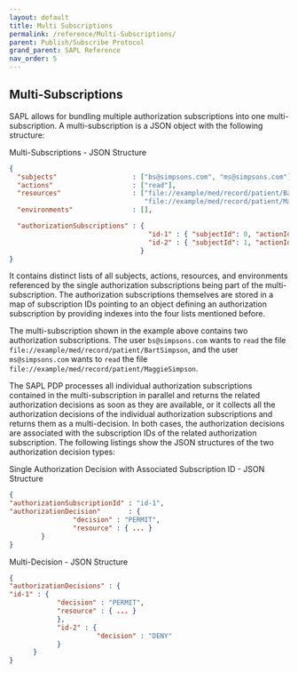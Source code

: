 ```yaml
---
layout: default
title: Multi Subscriptions
permalink: /reference/Multi-Subscriptions/
parent: Publish/Subscribe Protocol
grand_parent: SAPL Reference
nav_order: 5
---
```


## Multi-Subscriptions

SAPL allows for bundling multiple authorization subscriptions into one multi-subscription. A multi-subscription is a JSON object with the following structure:

Multi-Subscriptions - JSON Structure

```json
{
  "subjects"                   : ["bs@simpsons.com", "ms@simpsons.com"],
  "actions"                    : ["read"],
  "resources"                  : ["file://example/med/record/patient/BartSimpson",
                                  "file://example/med/record/patient/MaggieSimpson"],
  "environments"               : [],

  "authorizationSubscriptions" : {
                                   "id-1" : { "subjectId": 0, "actionId": 0, "resourceId": 0 },
                                   "id-2" : { "subjectId": 1, "actionId": 0, "resourceId": 1 }
                                 }
}
```

It contains distinct lists of all subjects, actions, resources, and environments referenced by the single authorization subscriptions being part of the multi-subscription. The authorization subscriptions themselves are stored in a map of subscription IDs pointing to an object defining an authorization subscription by providing indexes into the four lists mentioned before.

The multi-subscription shown in the example above contains two authorization subscriptions. The user `bs@simpsons.com` wants to `read` the file `file://example/med/record/patient/BartSimpson`, and the user `ms@simpsons.com` wants to `read` the file `file://example/med/record/patient/MaggieSimpson`.

The SAPL PDP processes all individual authorization subscriptions contained in the multi-subscription in parallel and returns the related authorization decisions as soon as they are available, or it collects all the authorization decisions of the individual authorization subscriptions and returns them as a multi-decision. In both cases, the authorization decisions are associated with the subscription IDs of the related authorization subscription. The following listings show the JSON structures of the two authorization decision types:

Single Authorization Decision with Associated Subscription ID - JSON Structure

```json
{
"authorizationSubscriptionId" : "id-1",
"authorizationDecision"       : {
                "decision" : "PERMIT",
                "resource" : { ... }
        }
}

```

Multi-Decision - JSON Structure

```json
{
"authorizationDecisions" : {
"id-1" : {
            "decision" : "PERMIT",
            "resource" : { ... }
            },
            "id-2" : {
                      "decision" : "DENY"
            }
      }
}

```
